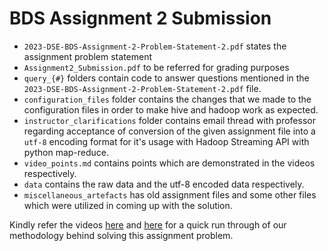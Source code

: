 # BDS Assignment 2 Submission

- `2023-DSE-BDS-Assignment-2-Problem-Statement-2.pdf` states the assignment problem statement
- `Assignment2_Submission.pdf` to be referred for grading purposes
- `query_{#}` folders contain code to answer questions mentioned in the `2023-DSE-BDS-Assignment-2-Problem-Statement-2.pdf` file.
- `configuration_files` folder contains the changes that we made to the configuration files in order to make hive and hadoop work as expected.
- `instructor_clarifications` folder contains email thread with professor regarding acceptance of conversion of the given assignment file into a `utf-8` encoding format for it's usage with Hadoop Streaming API with python map-reduce.
- `video_points.md` contains points which are demonstrated in the videos respectively.
- `data` contains the raw data and the utf-8 encoded data respectively.
- `miscellaneous_artefacts` has old assignment files and some other files which were utilized in coming up with the solution.

Kindly refer the videos [here](https://drive.google.com/file/d/1J9GRz_MjjRTp3FbagKYSmC2wVd4Yltk-/view?usp=sharing) and [here](https://drive.google.com/file/d/1WeUgwBQPE0EmZ7F5X-_VmI6AY2DzhN7n/view?usp=sharing) for a quick run through of our methodology behind solving this assignment problem.